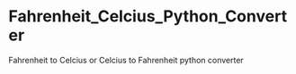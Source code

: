 # Fahrenheit_Celcius_Python_Converter
Fahrenheit to Celcius or Celcius to Fahrenheit python converter
